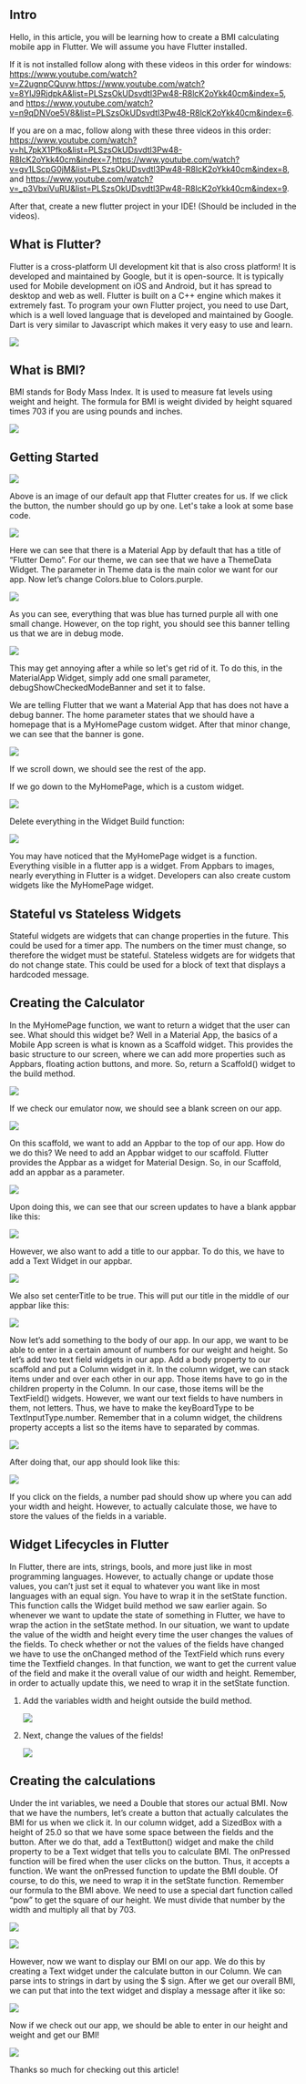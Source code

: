 ## Intro

Hello, in this article, you will be learning how to create a BMI calculating mobile app in Flutter. We will assume you have Flutter installed.

If it is not installed follow along with these videos in this order for windows: <https://www.youtube.com/watch?v=Z2ugnpCQuyw>,<https://www.youtube.com/watch?v=8YlJ9RjdpkA&list=PLSzsOkUDsvdtl3Pw48-R8lcK2oYkk40cm&index=5>, and <https://www.youtube.com/watch?v=n9qDNVoe5V8&list=PLSzsOkUDsvdtl3Pw48-R8lcK2oYkk40cm&index=6>.

If you are on a mac, follow along with these three videos in this order: <https://www.youtube.com/watch?v=hL7pkX1Pfko&list=PLSzsOkUDsvdtl3Pw48-R8lcK2oYkk40cm&index=7>,<https://www.youtube.com/watch?v=gv1LScpG0jM&list=PLSzsOkUDsvdtl3Pw48-R8lcK2oYkk40cm&index=8>, and <https://www.youtube.com/watch?v=_p3VbxiVuRU&list=PLSzsOkUDsvdtl3Pw48-R8lcK2oYkk40cm&index=9>.

After that, create a new flutter project in your IDE! (Should be included in the videos).

## What is Flutter?

Flutter is a cross-platform UI development kit that is also cross platform! It is developed and maintained by Google, but it is open-source. It is typically used for Mobile development on iOS and Android, but it has spread to desktop and web as well. Flutter is built on a C++ engine which makes it extremely fast. To program your own Flutter project, you need to use Dart, which is a well loved language that is developed and maintained by Google. Dart is very similar to Javascript which makes it very easy to use and learn.

![](../images/webdev/BMICalculator/image20.png)

## What is BMI?

BMI stands for Body Mass Index. It is used to measure fat levels using weight and height. The formula for BMI is weight divided by height squared times 703 if you are using pounds and inches.

![](../images/webdev/BMICalculator/image24.png)

## Getting Started

![](../images/webdev/BMICalculator/image16.png)

Above is an image of our default app that Flutter creates for us. If we click the button, the number should go up by one. Let's take a look at some base code.

![](../images/webdev/BMICalculator/image4.png)

Here we can see that there is a Material App by default that has a title of “Flutter Demo”. For our theme, we can see that we have a ThemeData Widget. The parameter in Theme data is the main color we want for our app. Now let’s change Colors.blue to Colors.purple.

![](../images/webdev/BMICalculator/image2.png)

As you can see, everything that was blue has turned purple all with one small change. However, on the top right, you should see this banner telling us that we are in debug mode.

![](../images/webdev/BMICalculator/image23.png)

This may get annoying after a while so let's get rid of it. To do this, in the MaterialApp Widget, simply add one small parameter, debugShowCheckedModeBanner and set it to false.

We are telling Flutter that we want a Material App that has does not have a debug banner. The home parameter states that we should have a homepage that is a MyHomePage custom widget. After that minor change, we can see that the banner is gone.

![](../images/webdev/BMICalculator/image19.png)

If we scroll down, we should see the rest of the app.

If we go down to the MyHomePage, which is a custom widget.

![](../images/webdev/BMICalculator/image15.png)

Delete everything in the Widget Build function:

![](../images/webdev/BMICalculator/image10.png)

You may have noticed that the MyHomePage widget is a function. Everything visible in a flutter app is a widget. From Appbars to images, nearly everything in Flutter is a widget. Developers can also create custom widgets like the MyHomePage widget.

## Stateful vs Stateless Widgets

Stateful widgets are widgets that can change properties in the future. This could be used for a timer app. The numbers on the timer must change, so therefore the widget must be stateful. Stateless widgets are for widgets that do not change state. This could be used for a block of text that displays a hardcoded message.

## Creating the Calculator

In the MyHomePage function, we want to return a widget that the user can see. What should this widget be? Well in a Material App, the basics of a Mobile App screen is what is known as a Scaffold widget. This provides the basic structure to our screen, where we can add more properties such as Appbars, floating action buttons, and more. So, return a Scaffold() widget to the build method.

![](../images/webdev/BMICalculator/image22.png)

If we check our emulator now, we should see a blank screen on our app.

![](../images/webdev/BMICalculator/image17.png)

On this scaffold, we want to add an Appbar to the top of our app. How do we do this? We need to add an Appbar widget to our scaffold. Flutter provides the Appbar as a widget for Material Design. So, in our Scaffold, add an appbar as a parameter.

![](../images/webdev/BMICalculator/image13.png)

Upon doing this, we can see that our screen updates to have a blank appbar like this:

![](../images/webdev/BMICalculator/image6.png)

However, we also want to add a title to our appbar. To do this, we have to add a Text Widget in our appbar.

![](../images/webdev/BMICalculator/image18.png)

We also set centerTitle to be true. This will put our title in the middle of our appbar like this:

![](../images/webdev/BMICalculator/image21.png)

Now let’s add something to the body of our app. In our app, we want to be able to enter in a certain amount of numbers for our weight and height. So let’s add two text field widgets in our app. Add a body property to our scaffold and put a Column widget in it. In the column widget, we can stack items under and over each other in our app. Those items have to go in the children property in the Column. In our case, those items will be the TextField() widgets. However, we want our text fields to have numbers in them, not letters. Thus, we have to make the keyBoardType to be TextInputType.number. Remember that in a column widget, the childrens property accepts a list so the items have to separated by commas.

![](../images/webdev/BMICalculator/image14.png)

After doing that, our app should look like this:

![](../images/webdev/BMICalculator/image3.png)

If you click on the fields, a number pad should show up where you can add your width and height. However, to actually calculate those, we have to store the values of the fields in a variable.

## Widget Lifecycles in Flutter

In Flutter, there are ints, strings, bools, and more just like in most programming languages. However, to actually change or update those values, you can’t just set it equal to whatever you want like in most languages with an equal sign. You have to wrap it in the setState function. This function calls the Widget build method we saw earlier again. So whenever we want to update the state of something in Flutter, we have to wrap the action in the setState method. In our situation, we want to update the value of the width and height every time the user changes the values of the fields. To check whether or not the values of the fields have changed we have to use the onChanged method of the TextField which runs every time the Textfield changes. In that function, we want to get the current value of the field and make it the overall value of our width and height. Remember, in order to actually update this, we need to wrap it in the setState function.

1. Add the variables width and height outside the build method.

   ![](../images/webdev/BMICalculator/image11.png)

2. Next, change the values of the fields!

   ![](../images/webdev/BMICalculator/image9.png)

## Creating the calculations

Under the int variables, we need a Double that stores our actual BMI. Now that we have the numbers, let’s create a button that actually calculates the BMI for us when we click it. In our column widget, add a SizedBox with a height of 25.0 so that we have some space between the fields and the button. After we do that, add a TextButton() widget and make the child property to be a Text widget that tells you to calculate BMI. The onPressed function will be fired when the user clicks on the button. Thus, it accepts a function. We want the onPressed function to update the BMI double. Of course, to do this, we need to wrap it in the setState function. Remember our formula to the BMI above. We need to use a special dart function called “pow” to get the square of our height. We must divide that number by the width and multiply all that by 703.

![](../images/webdev/BMICalculator/image8.png)

![](../images/webdev/BMICalculator/image5.png)

However, now we want to display our BMI on our app. We do this by creating a Text widget under the calculate button in our Column. We can parse ints to strings in dart by using the $ sign. After we get our overall BMI, we can put that into the text widget and display a message after it like so:

![](../images/webdev/BMICalculator/image7.png)

Now if we check out our app, we should be able to enter in our height and weight and get our BMI!

![](../images/webdev/BMICalculator/image12.png)

Thanks so much for checking out this article!
